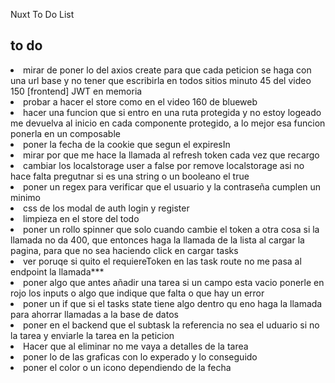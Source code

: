 Nuxt To Do List

## to do
<li> mirar de poner lo del axios create para que cada peticion se haga con una url  base y no tener que escribirla en todos sitios minuto 45 del video 150 [frontend] JWT en memoria </li>
<li> probar a hacer el store como en el video 160 de blueweb </li>
<li> hacer una funcion que si entro en una ruta protegida y no estoy logeado me devuelva al inicio en cada componente protegido, a lo mejor esa funcion ponerla en un composable</li>
<li> poner la fecha de la cookie que segun el expiresIn </li>
<li> mirar por que me hace la llamada al refresh token cada vez que recargo  </li>
<li> cambiar los localstorage user a false por remove localstorage asi no hace falta pregutnar si es una string o un booleano el true </li>
<li> poner un regex para verificar que el usuario y la contraseña cumplen un minimo  </li>
<li> css de los modal de auth login y register  </li>
<li> limpieza en el store  del todo </li>
<li>poner un rollo spinner que solo cuando cambie el token a otra cosa si la llamada no da 400, que entonces haga la llamada de la lista al cargar la pagina, para que no sea haciendo click en cargar tasks </li>
<li>ver poruqe si quito el requiereToken en las task route no me pasa al endpoint la llamada*** </li>
<li>poner algo que antes añadir una tarea si un campo esta vacio ponerle en rojo los inputs o algo que indique que falta o que hay un error </li>
<li>poner un if que si el tasks state tiene algo dentro qu eno haga la llamada para ahorrar llamadas a la base de datos </li>
<li>poner en el backend que el subtask la referencia no sea el uduario si no la tarea y enviarle la tarea en la peticion</li>
<li>Hacer que al eliminar no me vaya a detalles de la tarea</li>
<li>poner lo de las graficas con lo experado y lo conseguido </li>
<li>poner el color o un icono dependiendo de la fecha</li>
